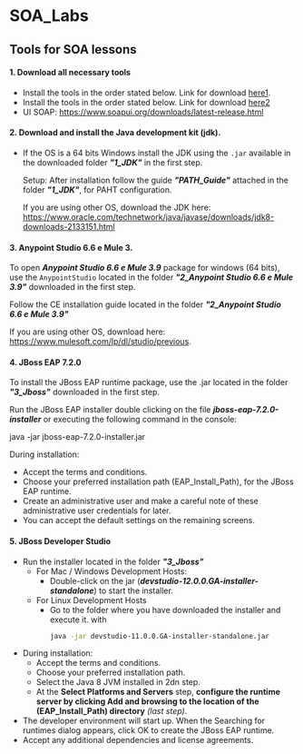 # SOA_Labs

## Tools for SOA lessons 

#### 1. Download all necessary tools
- Install the tools in the order stated below. Link for download [here1].
- Install the tools in the order stated below. Link for download [here2]
- UI SOAP: https://www.soapui.org/downloads/latest-release.html

#### 2. Download and install the **Java development kit (jdk)**.
* If the OS is a 64 bits Windows install the JDK using the `.jar` available in the downloaded folder _**"1_JDK"**_ in the first step.
    
    Setup: After installation follow the guide _**"PATH_Guide"**_ attached in the folder _**"1_JDK"**_, for PAHT configuration.

    If you are using other OS, download the JDK here:
    https://www.oracle.com/technetwork/java/javase/downloads/jdk8-downloads-2133151.html

#### 3. Anypoint Studio 6.6 e Mule 3.
To open _**Anypoint Studio 6.6 e Mule 3.9**_ package for windows (64 bits), use the `AnypointStudio` located in the folder _**"2_Anypoint Studio 6.6 e Mule 3.9"**_ downloaded in the first step.

Follow the CE installation guide located in the folder _**"2_Anypoint Studio 6.6 e Mule 3.9"**_

If you are using other OS, download here: https://www.mulesoft.com/lp/dl/studio/previous.

#### 4. JBoss EAP 7.2.0
To install the JBoss EAP runtime package, use the .jar located in the folder _**"3_Jboss"**_ downloaded in the first step.

Run the JBoss EAP installer double clicking on the file _**jboss-eap-7.2.0-installer**_ or executing the following command in the console:

java -jar jboss-eap-7.2.0-installer.jar

During installation:
- Accept the terms and conditions.
- Choose your preferred installation path (EAP_Install_Path), for the JBoss EAP runtime.
- Create an administrative user and make a careful note of these administrative user credentials for later.
- You can accept the default settings on the remaining screens.

#### 5. JBoss Developer Studio
- Run the installer located in the folder _**"3_Jboss"**_
    - For Mac / Windows Development Hosts:
        - Double-click on the jar (_**devstudio-12.0.0.GA-installer-standalone**_) to start the installer.
    - For Linux Development Hosts
        - Go to the folder where you have downloaded the installer and execute it. with
            ```sh
            java -jar devstudio-11.0.0.GA-installer-standalone.jar
            ```
- During installation:
    - Accept the terms and conditions.
    - Choose your preferred installation path.
    - Select the Java 8 JVM installed in 2dn step.
    - At the **Select Platforms and Servers** step, **configure the runtime server by clicking Add and browsing to the location of the **(EAP_Install_Path)** directory** _(last step)_.
- The developer environment will start up. When the Searching for runtimes dialog appears, click OK to create the JBoss EAP runtime.
- Accept any additional dependencies and license agreements.


[here1]: <https://www.dropbox.com/home/Ferramentas>
[here2]: <https://drive.google.com/open?id=13ogiZo3nIRS3icD50Dbk7GLH2-7lG2ax>
